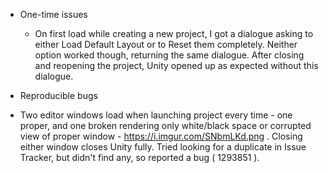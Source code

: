 * One-time issues
  * On first load while creating a new project, I got a dialogue asking to either Load Default Layout or to Reset them completely. Neither option worked though, returning the same dialogue. After closing and reopening the project, Unity opened up as expected without this dialogue.


* Reproducible bugs
 * Two editor windows load when launching project every time - one proper, and one broken rendering only white/black space or corrupted view of proper window - https://i.imgur.com/SNbmLKd.png . Closing either window closes Unity fully. Tried looking for a duplicate in Issue Tracker, but didn't find any, so reported a bug ( 1293851 ).

